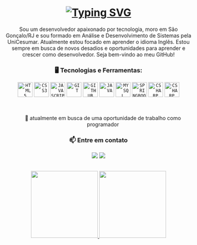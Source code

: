 <h1 align="center"> 
    <a href="https://git.io/typing-svg">
        <img src="https://readme-typing-svg.demolab.com?font=Fira+Code&duration=2000&pause=1000&center=true&width=630&lines=Ol%C3%A1%2C+me+chamo+Filipe+Lemos!;Voc%C3%AA+tamb%C3%A9m+pode+se+referir+a+mim+como+FilipeRobot.;Bem+vindo+ao+meu+perfil!!" alt="Typing SVG" />
    </a>
</h1>

<div align="center">
Sou um desenvolvedor apaixonado por tecnologia, moro em São Gonçalo/RJ e sou formado em Análise e Desenvolvimento de Sistemas pela UniCesumar. Atualmente estou focado em aprender o idioma Inglês. Estou sempre em busca de novos desadios e oportunidades para aprender e crescer como desenvolvedor. Seja bem-vindo ao meu GitHub!


### 🖥️ Tecnologias e Ferramentas: 
<code><img width="40px" src="https://cdn.jsdelivr.net/gh/devicons/devicon/icons/html5/html5-original-wordmark.svg" title = "HTML5"/></code>
<code><img width="40px" src="https://cdn.jsdelivr.net/gh/devicons/devicon/icons/css3/css3-original-wordmark.svg" title = "CSS3"/></code>
<code><img width="40px" src="https://cdn.jsdelivr.net/gh/devicons/devicon/icons/javascript/javascript-original.svg" title = "JAVASCRIPT"/></code>
<code><img width="40px" src="https://cdn.jsdelivr.net/gh/devicons/devicon/icons/git/git-original.svg" title = "GIT"/></code>
<code><img width="40px" src="https://cdn.jsdelivr.net/gh/devicons/devicon/icons/github/github-original.svg" title = "GITHUB"/></code>
<code><img width="40px" src="https://cdn.jsdelivr.net/gh/devicons/devicon/icons/java/java-original.svg" title = "JAVA"/></code>
<code><img width="40px" src="https://cdn.jsdelivr.net/gh/devicons/devicon/icons/mysql/mysql-original.svg" title = "MYSQL"/></code>
<code><img width="40px" src="https://cdn.jsdelivr.net/gh/devicons/devicon/icons/spring/spring-original.svg" title = "SPRINGBOOT"/></code>
<code><img width="40px" src="https://cdn.jsdelivr.net/gh/devicons/devicon/icons/csharp/csharp-original.svg" title = "CSHARP"/></code>
<code><img width="40px" src="https://cdn.jsdelivr.net/gh/devicons/devicon/icons/php/php-original.svg" title = "CSHARP"/></code>

<br/>

<ul>
 🔭 atualmente em busca de uma oportunidade de trabalho como programador
 <!-- 🌱 venho estudando java e seu framework mais popular o spring boot. -->
</ul>

### 📫 Entre em contato
<a href="mailto:filipe_lemos@live.com"><img src="https://img.shields.io/badge/Microsoft_Outlook-0078D4?style=for-the-badge&logo=microsoft-outlook&logoColor=white" target="_blank"></a>
<a href="https://www.linkedin.com/in/filipe-lemos-programador/" target="_blank"><img src="https://img.shields.io/badge/-LinkedIn-%230077B5?style=for-the-badge&logo=linkedin&logoColor=white" target="_blank"></a> 

<br/>

<div>
    <a href="https://github.com/FilipeRobot">
        <img height="180em" src="https://github-readme-stats.vercel.app/api/top-langs/?username=FilipeRobot&layout=compact&langs_count=7&theme=dracula"/>
        <img height="180em" src="https://github-readme-stats.vercel.app/api?username=FilipeRobot&show_icons=true&theme=dracula&include_all_commits=true&count_private=true"/>
    </a>
</div>

<br/>

<!-- ![Snake animation](https://github.com/FilipeRobot/FilipeRobot/blob/output/github-contribution-grid-snake.svg) -->
</div>
